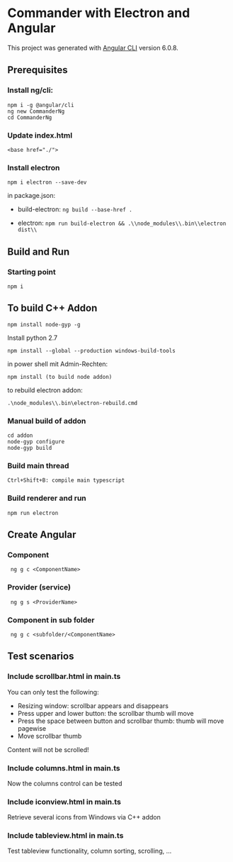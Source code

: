 # Commander with Electron and Angular

This project was generated with [Angular CLI](https://github.com/angular/angular-cli) version 6.0.8.

## Prerequisites
### Install ng/cli:
```
npm i -g @angular/cli 
ng new CommanderNg
cd CommanderNg
```
### Update index.html
```
<base href="./">
```
### Install electron
```
npm i electron --save-dev
```
in package.json:
* build-electron: 
```ng build --base-href .```

* electron: 
```npm run build-electron && .\\node_modules\\.bin\\electron dist\\```

## Build and Run
### Starting point
```
npm i
```
## To build C++ Addon
```
npm install node-gyp -g 
```
Install python 2.7
```
npm install --global --production windows-build-tools  
```
in power shell mit Admin-Rechten:
```
npm install (to build node addon) 
```
to rebuild electron addon:
```
.\node_modules\\.bin\electron-rebuild.cmd 
```
### Manual build of addon
```
cd addon
node-gyp configure 
node-gyp build
```
### Build main thread
```
Ctrl+Shift+B: compile main typescript
```
### Build renderer and run
```
npm run electron
```
## Create Angular
### Component
``` ng g c <ComponentName>``` 
### Provider (service)
``` ng g s <ProviderName>``` 
### Component in sub folder 
``` ng g c <subfolder/<ComponentName>``` 

## Test scenarios
### Include scrollbar.html in main.ts
You can only test the following:
* Resizing window: scrollbar appears and disappears
* Press upper and lower button: the scrollbar thumb will move
* Press the space between button and scrollbar thumb: thumb will move pagewise
* Move scrollbar thumb

Content will not be scrolled!
### Include columns.html in main.ts
Now the columns control can be tested

### Include iconview.html in main.ts
Retrieve several icons from Windows via C++ addon

### Include tableview.html in main.ts
Test tableview functionality, column sorting, scrolling, ...
